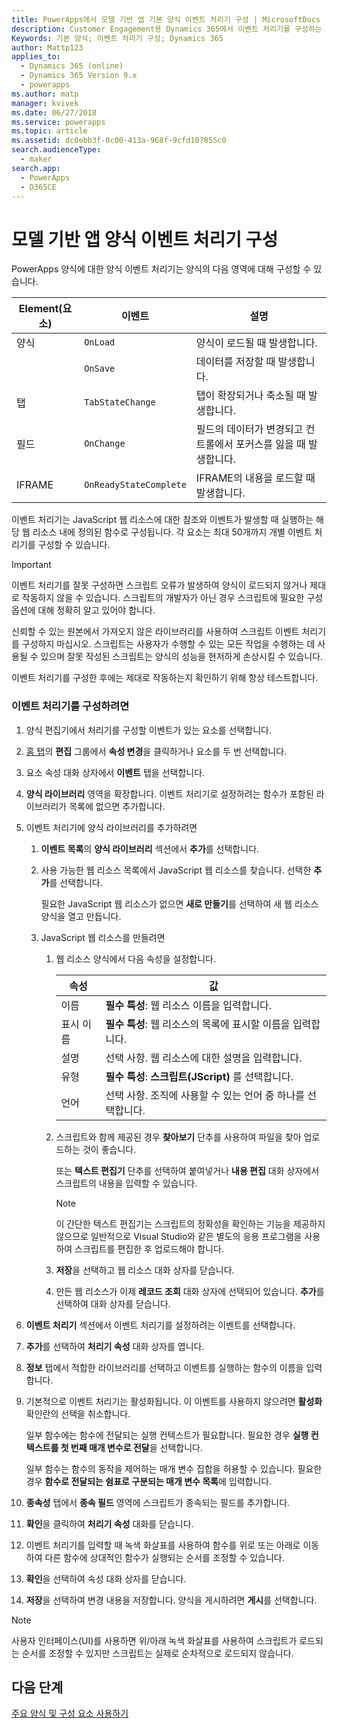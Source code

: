 ```yaml
---
title: PowerApps에서 모델 기반 앱 기본 양식 이벤트 처리기 구성 | MicrosoftDocs
description: Customer Engagement용 Dynamics 365에서 이벤트 처리기를 구성하는 방법 이해
Keywords: 기본 양식; 이벤트 처리기 구성; Dynamics 365
author: Mattp123
applies_to:
  - Dynamics 365 (online)
  - Dynamics 365 Version 9.x
  - powerapps
ms.author: matp
manager: kvivek
ms.date: 06/27/2018
ms.service: powerapps
ms.topic: article
ms.assetid: dc0ebb3f-0c00-413a-968f-9cfd107055c0
search.audienceType:
  - maker
search.app:
  - PowerApps
  - D365CE
---
```

# <a name="configure-model-driven-app-form-event-handlers"></a>모델 기반 앱 양식 이벤트 처리기 구성

 PowerApps 양식에 대한 양식 이벤트 처리기는 양식의 다음 영역에 대해 구성할 수 있습니다.  
  
|Element(요소)|이벤트|설명|  
|-------------|-----------|-----------------|  
|양식|`OnLoad`|양식이 로드될 때 발생합니다.|  
||`OnSave`|데이터를 저장할 때 발생합니다.|  
|탭|`TabStateChange`|탭이 확장되거나 축소될 때 발생합니다.|  
|필드|`OnChange`|필드의 데이터가 변경되고 컨트롤에서 포커스를 잃을 때 발생합니다.|  
|IFRAME|`OnReadyStateComplete`|IFRAME의 내용을 로드할 때 발생합니다.|  
  
 이벤트 처리기는 JavaScript 웹 리소스에 대한 참조와 이벤트가 발생할 때 실행하는 해당 웹 리소스 내에 정의된 함수로 구성됩니다. 각 요소는 최대 50개까지 개별 이벤트 처리기를 구성할 수 있습니다.  
  
> [!IMPORTANT]
>  이벤트 처리기를 잘못 구성하면 스크립트 오류가 발생하여 양식이 로드되지 않거나 제대로 작동하지 않을 수 있습니다. 스크립트의 개발자가 아닌 경우 스크립트에 필요한 구성 옵션에 대해 정확히 알고 있어야 합니다.  
>   
>  신뢰할 수 있는 원본에서 가져오지 않은 라이브러리를 사용하여 스크립트 이벤트 처리기를 구성하지 마십시오. 스크립트는 사용자가 수행할 수 있는 모든 작업을 수행하는 데 사용될 수 있으며 잘못 작성된 스크립트는 양식의 성능을 현저하게 손상시킬 수 있습니다.  
>   
>  이벤트 처리기를 구성한 후에는 제대로 작동하는지 확인하기 위해 항상 테스트합니다.  
  
### <a name="to-configure-an-event-handler"></a>이벤트 처리기를 구성하려면 
  
1.  양식 편집기에서 처리기를 구성할 이벤트가 있는 요소를 선택합니다.  
  
2.  [홈 탭](form-editor-user-interface-legacy.md#home-tab)의 **편집** 그룹에서 **속성 변경**을 클릭하거나 요소를 두 번 선택합니다.  
  
3.  요소 속성 대화 상자에서 **이벤트** 탭을 선택합니다.  
  
4.  **양식 라이브러리** 영역을 확장합니다. 이벤트 처리기로 설정하려는 함수가 포함된 라이브러리가 목록에 없으면 추가합니다.  
  
5.  이벤트 처리기에 양식 라이브러리를 추가하려면  
    1.  **이벤트 목록**의 **양식 라이브러리** 섹션에서 **추가**를 선택합니다.  
  
    2.  사용 가능한 웹 리소스 목록에서 JavaScript 웹 리소스를 찾습니다. 선택한 **추가**를 선택합니다.  
  
         필요한 JavaScript 웹 리소스가 없으면 **새로 만들기**를 선택하여 새 웹 리소스 양식을 열고 만듭니다.  
  
    3.  JavaScript 웹 리소스를 만들려면  
        1.  웹 리소스 양식에서 다음 속성을 설정합니다.  
  
            |속성|값|  
            |--------------|-----------|  
            |이름|**필수 특성**: 웹 리소스 이름을 입력합니다.|  
            |표시 이름|**필수 특성**: 웹 리소스의 목록에 표시할 이름을 입력합니다.|  
            |설명|선택 사항. 웹 리소스에 대한 설명을 입력합니다.|  
            |유형|**필수 특성**: **스크립트(JScript)** 를 선택합니다.|  
            |언어|선택 사항. 조직에 사용할 수 있는 언어 중 하나를 선택합니다.|  
  
        2.  스크립트와 함께 제공된 경우 **찾아보기** 단추를 사용하여 파일을 찾아 업로드하는 것이 좋습니다.  
  
             또는 **텍스트 편집기** 단추를 선택하여 붙여넣거나 **내용 편집** 대화 상자에서 스크립트의 내용을 입력할 수 있습니다.  
  
            > [!NOTE]
            >  이 간단한 텍스트 편집기는 스크립트의 정확성을 확인하는 기능을 제공하지 않으므로 일반적으로 Visual Studio와 같은 별도의 응용 프로그램을 사용하여 스크립트를 편집한 후 업로드해야 합니다.  
  
        3.  **저장**을 선택하고 웹 리소스 대화 상자를 닫습니다.  
  
        4.  만든 웹 리소스가 이제 **레코드 조회** 대화 상자에 선택되어 있습니다. **추가**를 선택하여 대화 상자를 닫습니다.  
6.  **이벤트 처리기** 섹션에서 이벤트 처리기를 설정하려는 이벤트를 선택합니다.  
  
7.  **추가**를 선택하여 **처리기 속성** 대화 상자를 엽니다.  
  
8. **정보** 탭에서 적합한 라이브러리를 선택하고 이벤트를 실행하는 함수의 이름을 입력합니다.  
  
9. 기본적으로 이벤트 처리기는 활성화됩니다. 이 이벤트를 사용하지 않으려면 **활성화** 확인란의 선택을 취소합니다.  
  
     일부 함수에는 함수에 전달되는 실행 컨텍스트가 필요합니다. 필요한 경우 **실행 컨텍스트를 첫 번째 매개 변수로 전달**을 선택합니다.  
  
     일부 함수는 함수의 동작을 제어하는 매개 변수 집합을 허용할 수 있습니다. 필요한 경우 **함수로 전달되는 쉼표로 구분되는 매개 변수 목록**에 입력합니다.  
  
10. **종속성** 탭에서 **종속 필드** 영역에 스크립트가 종속되는 필드를 추가합니다.  
  
11. **확인**을 클릭하여 **처리기 속성** 대화를 닫습니다.  
  
12. 이벤트 처리기를 입력할 때 녹색 화살표를 사용하여 함수를 위로 또는 아래로 이동하여 다른 함수에 상대적인 함수가 실행되는 순서를 조정할 수 있습니다.  
  
13. **확인**을 선택하여 속성 대화 상자를 닫습니다.  
  
14. **저장**을 선택하여 변경 내용을 저장합니다. 양식을 게시하려면 **게시**를 선택합니다.  
  
> [!NOTE]
>  사용자 인터페이스(UI)를 사용하면 위/아래 녹색 화살표를 사용하여 스크립트가 로드되는 순서를 조정할 수 있지만 스크립트는 실제로 순차적으로 로드되지 않습니다.   

## <a name="next-steps"></a>다음 단계

[주요 양식 및 구성 요소 사용하기](use-main-form-and-components.md)
